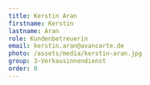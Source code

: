 ```yaml
---
title: Kerstin Aran
firstname: Kerstin
lastname: Aran
role: Kundenbetreuerin
email: kerstin.aran@avancarte.de
photo: /assets/media/kerstin-aran.jpg
group: 3-Verkausinnendienst
order: 0
---
```

